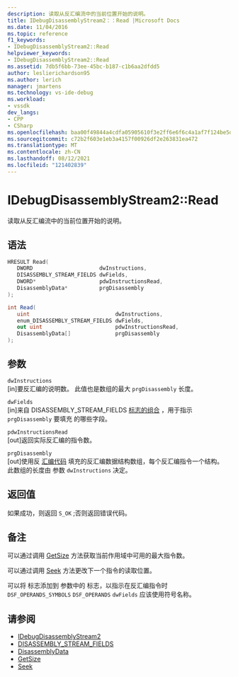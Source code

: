 ```yaml
---
description: 读取从反汇编流中的当前位置开始的说明。
title: IDebugDisassemblyStream2：：Read |Microsoft Docs
ms.date: 11/04/2016
ms.topic: reference
f1_keywords:
- IDebugDisassemblyStream2::Read
helpviewer_keywords:
- IDebugDisassemblyStream2::Read
ms.assetid: 7db5f6bb-73ee-45bc-b187-c1b6aa2dfdd5
author: leslierichardson95
ms.author: lerich
manager: jmartens
ms.technology: vs-ide-debug
ms.workload:
- vssdk
dev_langs:
- CPP
- CSharp
ms.openlocfilehash: baa00f49844a4cdfa05905610f3e2ff6e6f6c4a1af7f124be5d55eb036606edc
ms.sourcegitcommit: c72b2f603e1eb3a4157f00926df2e263831ea472
ms.translationtype: MT
ms.contentlocale: zh-CN
ms.lasthandoff: 08/12/2021
ms.locfileid: "121402839"
---
```

# <a name="idebugdisassemblystream2read"></a>IDebugDisassemblyStream2::Read
读取从反汇编流中的当前位置开始的说明。

## <a name="syntax"></a>语法

```cpp
HRESULT Read( 
   DWORD                     dwInstructions,
   DISASSEMBLY_STREAM_FIELDS dwFields,
   DWORD*                    pdwInstructionsRead,
   DisassemblyData*          prgDisassembly
);
```

```csharp
int Read( 
   uint                           dwInstructions,
   enum_DISASSEMBLY_STREAM_FIELDS dwFields,
   out uint                       pdwInstructionsRead,
   DisassemblyData[]              prgDisassembly
);
```

## <a name="parameters"></a>参数
`dwInstructions`\
[in]要反汇编的说明数。 此值也是数组的最大 `prgDisassembly` 长度。

`dwFields`\
[in]来自 DISASSEMBLY_STREAM_FIELDS [标志的组合](../../../extensibility/debugger/reference/disassembly-stream-fields.md) ，用于指示 `prgDisassembly` 要填充 的哪些字段。

`pdwInstructionsRead`\
[out]返回实际反汇编的指令数。

`prgDisassembly`\
[out]使用反 [汇编代码](../../../extensibility/debugger/reference/disassemblydata.md) 填充的反汇编数据结构数组，每个反汇编指令一个结构。 此数组的长度由 参数 `dwInstructions` 决定。

## <a name="return-value"></a>返回值
 如果成功，则返回 `S_OK` ;否则返回错误代码。

## <a name="remarks"></a>备注
 可以通过调用 [GetSize](../../../extensibility/debugger/reference/idebugdisassemblystream2-getsize.md) 方法获取当前作用域中可用的最大指令数。

 可以通过调用 [Seek](../../../extensibility/debugger/reference/idebugdisassemblystream2-seek.md) 方法更改下一个指令的读取位置。

 可以将 标志添加到 参数中的 标志，以指示在反汇编指令时 `DSF_OPERANDS_SYMBOLS` `DSF_OPERANDS` `dwFields` 应该使用符号名称。

## <a name="see-also"></a>请参阅
- [IDebugDisassemblyStream2](../../../extensibility/debugger/reference/idebugdisassemblystream2.md)
- [DISASSEMBLY_STREAM_FIELDS](../../../extensibility/debugger/reference/disassembly-stream-fields.md)
- [DisassemblyData](../../../extensibility/debugger/reference/disassemblydata.md)
- [GetSize](../../../extensibility/debugger/reference/idebugdisassemblystream2-getsize.md)
- [Seek](../../../extensibility/debugger/reference/idebugdisassemblystream2-seek.md)
